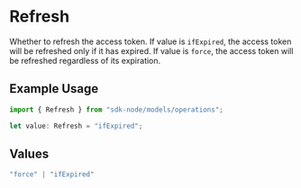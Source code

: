# Refresh

Whether to refresh the access token. If value is `ifExpired`, the access token will be refreshed only if it has expired. If value is `force`, the access token will be refreshed regardless of its expiration.

## Example Usage

```typescript
import { Refresh } from "sdk-node/models/operations";

let value: Refresh = "ifExpired";
```

## Values

```typescript
"force" | "ifExpired"
```